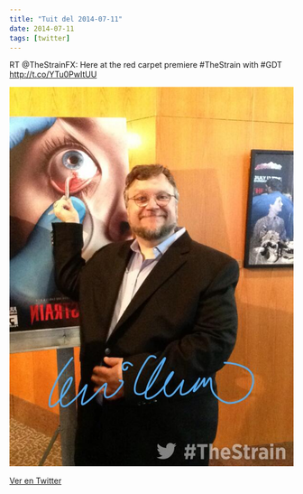 ```yaml
---
title: "Tuit del 2014-07-11"
date: 2014-07-11
tags: [twitter]
---
```


RT @TheStrainFX: Here at the red carpet premiere #TheStrain with #GDT http://t.co/YTu0PwItUU

![Imagen](/assets/images/487614608237420545-BsOsjdGCIAE_YNe.jpg)

[Ver en Twitter](https://twitter.com/i/web/status/487614608237420545)
